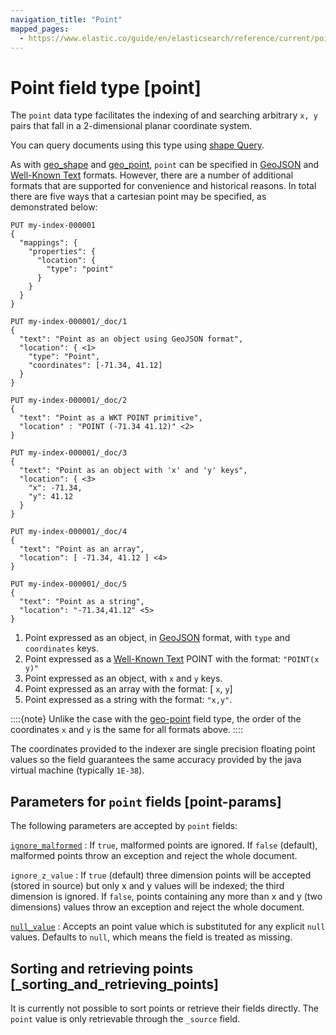 ```yaml
---
navigation_title: "Point"
mapped_pages:
  - https://www.elastic.co/guide/en/elasticsearch/reference/current/point.html
---
```


# Point field type [point]


The `point` data type facilitates the indexing of and searching arbitrary `x, y` pairs that fall in a 2-dimensional planar coordinate system.

You can query documents using this type using [shape Query](/reference/query-languages/query-dsl/query-dsl-shape-query.md).

As with [geo_shape](/reference/elasticsearch/mapping-reference/geo-shape.md) and [geo_point](/reference/elasticsearch/mapping-reference/geo-point.md), `point` can be specified in [GeoJSON](http://geojson.org) and [Well-Known Text](https://docs.opengeospatial.org/is/12-063r5/12-063r5.html) formats. However, there are a number of additional formats that are supported for convenience and historical reasons. In total there are five ways that a cartesian point may be specified, as demonstrated below:

```console
PUT my-index-000001
{
  "mappings": {
    "properties": {
      "location": {
        "type": "point"
      }
    }
  }
}

PUT my-index-000001/_doc/1
{
  "text": "Point as an object using GeoJSON format",
  "location": { <1>
    "type": "Point",
    "coordinates": [-71.34, 41.12]
  }
}

PUT my-index-000001/_doc/2
{
  "text": "Point as a WKT POINT primitive",
  "location" : "POINT (-71.34 41.12)" <2>
}

PUT my-index-000001/_doc/3
{
  "text": "Point as an object with 'x' and 'y' keys",
  "location": { <3>
    "x": -71.34,
    "y": 41.12
  }
}

PUT my-index-000001/_doc/4
{
  "text": "Point as an array",
  "location": [ -71.34, 41.12 ] <4>
}

PUT my-index-000001/_doc/5
{
  "text": "Point as a string",
  "location": "-71.34,41.12" <5>
}
```

1. Point expressed as an object, in [GeoJSON](https://geojson.org/) format, with `type` and `coordinates` keys.
2. Point expressed as a [Well-Known Text](https://docs.opengeospatial.org/is/12-063r5/12-063r5.html) POINT with the format: `"POINT(x y)"`
3. Point expressed as an object, with `x` and `y` keys.
4. Point expressed as an array with the format: [ `x`, `y`]
5. Point expressed as a string with the format: `"x,y"`.


::::{note}
Unlike the case with the [geo-point](/reference/elasticsearch/mapping-reference/geo-point.md) field type, the order of the coordinates `x` and `y` is the same for all formats above.
::::


The coordinates provided to the indexer are single precision floating point values so the field guarantees the same accuracy provided by the java virtual machine (typically `1E-38`).

## Parameters for `point` fields [point-params]

The following parameters are accepted by `point` fields:

[`ignore_malformed`](/reference/elasticsearch/mapping-reference/ignore-malformed.md)
:   If `true`, malformed points are ignored. If `false` (default), malformed points throw an exception and reject the whole document.

`ignore_z_value`
:   If `true` (default) three dimension points will be accepted (stored in source) but only x and y values will be indexed; the third dimension is ignored. If `false`, points containing any more than x and y (two dimensions) values throw an exception and reject the whole document.

[`null_value`](/reference/elasticsearch/mapping-reference/null-value.md)
:   Accepts an point value which is substituted for any explicit `null` values. Defaults to `null`, which means the field is treated as missing.


## Sorting and retrieving points [_sorting_and_retrieving_points]

It is currently not possible to sort points or retrieve their fields directly. The `point` value is only retrievable through the `_source` field.


